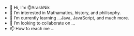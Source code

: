- 👋 Hi, I’m @ArashNik
- 👀 I’m interested in Mathamatics, history, and philisophy.
- 🌱 I’m currently learning ...Java, JavaScript, and much more.
- 💞️ I’m looking to collaborate on ...
- 📫 How to reach me ...

<!---
ArashNik/ArashNik is a ✨ special ✨ repository because its `README.md` (this file) appears on your GitHub profile.
You can click the Preview link to take a look at your changes.
--->
